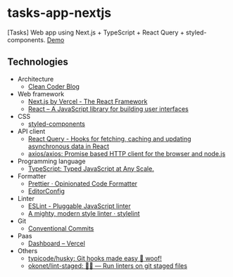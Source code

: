 # tasks-app-nextjs

[Tasks] Web app using Next.js + TypeScript + React Query + styled-components.
[Demo](https://tasks-app-nextjs.vercel.app/)

## Technologies

- Architecture
  - [Clean Coder Blog](https://blog.cleancoder.com/uncle-bob/2012/08/13/the-clean-architecture.html)
- Web framework
  - [Next.js by Vercel - The React Framework](https://nextjs.org/)
  - [React – A JavaScript library for building user interfaces](https://reactjs.org/)
- CSS
  - [styled-components](https://styled-components.com/)
- API client
  - [React Query - Hooks for fetching, caching and updating asynchronous data in React](https://react-query.tanstack.com/)
  - [axios/axios: Promise based HTTP client for the browser and node.js](https://github.com/axios/axios)
- Programming language
  - [TypeScript: Typed JavaScript at Any Scale.](https://www.typescriptlang.org/)
- Formatter
  - [Prettier · Opinionated Code Formatter](https://prettier.io/)
  - [EditorConfig](https://editorconfig.org/)
- Linter
  - [ESLint - Pluggable JavaScript linter](https://eslint.org/)
  - [A mighty, modern style linter · stylelint](https://stylelint.io/)
- Git
  - [Conventional Commits](https://www.conventionalcommits.org/ja/v1.0.0/)
- Paas
  - [Dashboard – Vercel](https://vercel.com/dashboard)
- Others
  - [typicode/husky: Git hooks made easy 🐶 woof!](https://github.com/typicode/husky)
  - [okonet/lint-staged: 🚫💩 — Run linters on git staged files](https://github.com/okonet/lint-staged)
